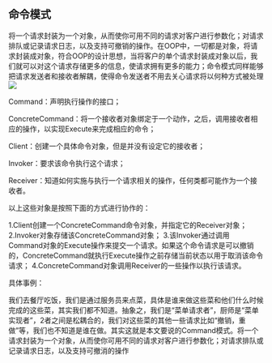 ## 命令模式

将一个请求封装为一个对象，从而使你可用不同的请求对客户进行参数化；对请求排队或记录请求日志，以及支持可撤销的操作。在OOP中，一切都是对象，将请求封装成对象，符合OOP的设计思想，当将客户的单个请求封装成对象以后，我们就可以对这个请求存储更多的信息，使请求拥有更多的能力；命令模式同样能够把请求发送者和接收者解耦，使得命令发送者不用去关心请求将以何种方式被处理
<img src="https://images0.cnblogs.com/blog2015/631817/201504/171633521206876.png"/>

Command：声明执行操作的接口；

ConcreteCommand：将一个接收者对象绑定于一个动作，之后，调用接收者相应的操作，以实现Execute来完成相应的命令；

Client：创建一个具体命令对象，但是并没有设定它的接收者；

Invoker：要求该命令执行这个请求；

Receiver：知道如何实施与执行一个请求相关的操作，任何类都可能作为一个接收者。

以上这些对象是按照下面的方式进行协作的：

1.Client创建一个ConcreteCommand命令对象，并指定它的Receiver对象；
2.Invoker对象存储该ConcreteCommand对象；
3.该Invoker通过调用Command对象的Execute操作来提交一个请求。如果这个命令请求是可以撤销的，ConcreteCommand就执行Execute操作之前存储当前状态以用于取消该命令请求；
4.ConcreteCommand对象调用Receiver的一些操作以执行该请求。

具体事例：

我们去餐厅吃饭，我们是通过服务员来点菜，具体是谁来做这些菜和他们什么时候完成的这些菜，其实我们都不知道。抽象之，我们是“菜单请求者”，厨师是“菜单实现者”，2者之间是松耦合的，我们对这些菜的其他一些请求比如“撤销，重做”等，我们也不知道是谁在做。其实这就是本文要说的Command模式。将一个请求封装为一个对象，从而使你可用不同的请求对客户进行参数化；对请求排队或记录请求日志，以及支持可撤消的操作